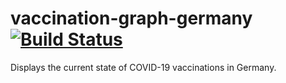 # vaccination-graph-germany [![Build Status](https://github.com/ffflorian/config/workflows/Build/badge.svg)](https://github.com/ffflorian/config/actions/)

Displays the current state of COVID-19 vaccinations in Germany.
